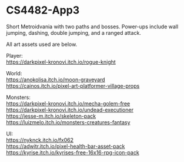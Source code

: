 # CS4482-App3

Short Metroidvania with two paths and bosses.
Power-ups include wall jumping, dashing, double jumping, and a ranged attack.

All art assets used are below.

Player:  
https://darkpixel-kronovi.itch.io/rogue-knight  

World:   
https://anokolisa.itch.io/moon-graveyard  
https://cainos.itch.io/pixel-art-platformer-village-props

Monsters:  
https://darkpixel-kronovi.itch.io/mecha-golem-free  
https://darkpixel-kronovi.itch.io/undead-executioner  
https://jesse-m.itch.io/skeleton-pack  
https://luizmelo.itch.io/monsters-creatures-fantasy

UI:  
https://nyknck.itch.io/fx062  
https://adwitr.itch.io/pixel-health-bar-asset-pack  
https://kyrise.itch.io/kyrises-free-16x16-rpg-icon-pack  

